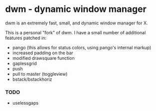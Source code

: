 # dwm - dynamic window manager
dwm is an extremely fast, small, and dynamic window manager for X.

This is a personal "fork" of dwm. I have a small number of additional features
patched in:

* pango (this allows for status colors, using pango's internal markup)
* increased padding on the bar
* modified drawsquare function
* gaplessgrid
* push
* pull to master (toggleview)
* bstack/bstackhoriz


### TODO
* uselessgaps
